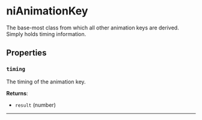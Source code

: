 # niAnimationKey

The base-most class from which all other animation keys are derived. Simply holds timing information.

## Properties

### `timing`

The timing of the animation key.

**Returns**:

* `result` (number)

***

